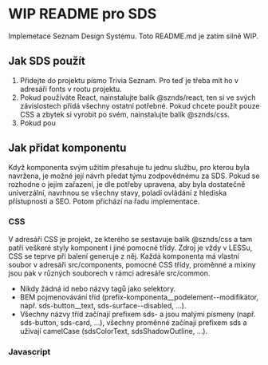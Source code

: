 # WIP README pro SDS

Implemetace Seznam Design Systému. Toto README.md je zatím silně WIP.

## Jak SDS použít

 1) Přidejte do projektu písmo Trivia Seznam. Pro teď je třeba mít ho v adresáři fonts v rootu projektu.
 2) Pokud používáte React, nainstalujte balík @sznds/react, ten si ve svých závislostech přidá všechny ostatní potřebné. Pokud chcete použít pouze CSS a zbytek si vyrobit po svém, nainstalujte balík @sznds/css.
 3) Pokud pou
 
## Jak přidat komponentu

Když komponenta svým užitím přesahuje tu jednu službu, pro kterou byla navržena, je možné její návrh předat týmu zodpovědnému za SDS. Pokud se rozhodne o jejím zařazení, je dle potřeby upravena, aby byla dostatečně univerzální, navrhnou se všechny stavy, poladí ovládání z hlediska přístupnosti a SEO. Potom přichází na řadu implementace.

### CSS

V adresáři CSS je projekt, ze kterého se sestavuje balík @sznds/css a tam patří veškeré styly komponent i jiné pomocné třídy. Zdroj je vždy v LESSu, CSS se teprve při balení generuje z něj. Každá komponenta má vlastní soubor v adresáři src/components, pomocné CSS třídy, proměnné a mixiny jsou pak v různých souborech v rámci adresáře src/common.

 * Nikdy žádná id nebo názvy tagů jako selektory.
 * BEM pojmenovávání tříd (prefix-komponenta__podelement--modifikátor, např. sds-button__text, sds-surface--disabled, …).
 * Všechny názvy tříd začínají prefixem sds- a jsou malými písmeny (např. sds-button, sds-card, …), všechny proměnné začínají prefixem sds a užívají camelCase (sdsColorText, sdsShadowOutline, …).

### Javascript
